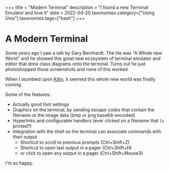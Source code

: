 +++
title = "Modern Terminal"
description = "I found a new Terminal Emulator and love it"
date        = 2022-04-20
taxonomies.category=["Using Unix"]
taxonomies.tags=["bash"]
+++

# A Modern Terminal

Some years ago I saw a talk by Gary Bernhardt.
The tile was "A Whole new World" and he showed this great new ecosystem of terminal emulator and editor that drew class diagrams onto the terminal.
Turns out he just photoshopped those screenshots and none of this worked.

When I stumbled upon [Kitty](https://sw.kovidgoyal.net/kitty/), it seemed this whole new world was finally coming.

Some of the features:
*   Actually good font settings
*   Graphics on the terminal, by sending escape codes that contain the filename or the image data (bmp or png base64-encoded)
*   Hyperlinks and configurable handlers (ever clicked on a filename that `ls` printed?)
*   Integration with the shell so the terminal can associate commands with their output
    *   Shortcut to scroll to previous prompts (Ctrl+Shift+Z)
    *   Shortcut to open last output in a pager (Ctrl+Shift+H)
    *   or click to open any output in a pager (Ctrl+Shift+Mouse3)

I'm so happy.
